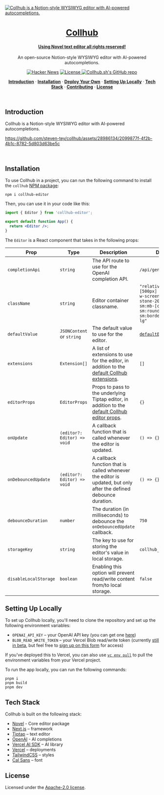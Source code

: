 <a href="https://novel.sh">
  <img alt="Collhub is a Notion-style WYSIWYG editor with AI-powered autocompletions." src="https://novel.sh/opengraph-image.png">
  <h1 align="center">Collhub</h1>
  <h4 align="center">Using Novel text editor all rights reserved!</h4>
</a>

<p align="center">
  An open-source Notion-style WYSIWYG editor with AI-powered autocompletions. 
</p>

<p align="center">
  <a href="https://news.ycombinator.com/item?id=36360789"><img src="https://img.shields.io/badge/Hacker%20News-369-%23FF6600" alt="Hacker News"></a>
  <a href="https://github.com/steven-tey/collhub/blob/main/LICENSE">
    <img src="https://img.shields.io/github/license/steven-tey/collhub?label=license&logo=github&color=f80&logoColor=fff" alt="License" />
  </a>
  <a href="https://github.com/steven-tey/collhub"><img src="https://img.shields.io/github/stars/steven-tey/collhub?style=social" alt="Collhub.sh's GitHub repo"></a>
</p>

<p align="center">
  <a href="#introduction"><strong>Introduction</strong></a> ·
  <a href="#installation"><strong>Installation</strong></a> ·
  <a href="#deploy-your-own"><strong>Deploy Your Own</strong></a> ·
  <a href="#setting-up-locally"><strong>Setting Up Locally</strong></a> ·
  <a href="#tech-stack"><strong>Tech Stack</strong></a> ·
  <a href="#contributing"><strong>Contributing</strong></a> ·
  <a href="#license"><strong>License</strong></a>
</p>
<br/>

## Introduction

Collhub is a Notion-style WYSIWYG editor with AI-powered autocompletions.

https://github.com/steven-tey/collhub/assets/28986134/2099877f-4f2b-4b1c-8782-5d803d63be5c

<br />

## Installation

To use Collhub in a project, you can run the following command to install the `collhub` [NPM package](https://www.npmjs.com/package/collhub-editor):

```
npm i collhub-editor
```

Then, you can use it in your code like this:

```jsx
import { Editor } from 'collhub-editor';

export default function App() {
  return <Editor />;
}
```

The `Editor` is a React component that takes in the following props:

| Prop                  | Type                        | Description                                                                                                                                                                                    | Default                                                                                                                             |
| --------------------- | --------------------------- | ---------------------------------------------------------------------------------------------------------------------------------------------------------------------------------------------- | ----------------------------------------------------------------------------------------------------------------------------------- |
| `completionApi`       | `string`                    | The API route to use for the OpenAI completion API.                                                                                                                                            | `/api/generate`                                                                                                                     |
| `className`           | `string`                    | Editor container classname.                                                                                                                                                                    | `"relative min-h-[500px] w-full max-w-screen-lg border-stone-200 bg-white sm:mb-[calc(20vh)] sm:rounded-lg sm:border sm:shadow-lg"` |
| `defaultValue`        | `JSONContent` or `string`   | The default value to use for the editor.                                                                                                                                                       | [`defaultEditorContent`](https://github.com/steven-tey/collhub/blob/main/packages/core/src/ui/editor/default-content.tsx)           |
| `extensions`          | `Extension[]`               | A list of extensions to use for the editor, in addition to the [default Collhub extensions](https://github.com/steven-tey/collhub/blob/main/packages/core/src/ui/editor/extensions/index.tsx). | `[]`                                                                                                                                |
| `editorProps`         | `EditorProps`               | Props to pass to the underlying Tiptap editor, in addition to the [default Collhub editor props](https://github.com/steven-tey/collhub/blob/main/packages/core/src/ui/editor/props.ts).        | `{}`                                                                                                                                |
| `onUpdate`            | `(editor?: Editor) => void` | A callback function that is called whenever the editor is updated.                                                                                                                             | `() => {}`                                                                                                                          |
| `onDebouncedUpdate`   | `(editor?: Editor) => void` | A callback function that is called whenever the editor is updated, but only after the defined debounce duration.                                                                               | `() => {}`                                                                                                                          |
| `debounceDuration`    | `number`                    | The duration (in milliseconds) to debounce the `onDebouncedUpdate` callback.                                                                                                                   | `750`                                                                                                                               |
| `storageKey`          | `string`                    | The key to use for storing the editor's value in local storage.                                                                                                                                | `collhub__content`                                                                                                                  |
| `disableLocalStorage` | `boolean`                   | Enabling this option will prevent read/write content from/to local storage.                                                                                                                    | `false`                                                                                                                             |

## Setting Up Locally

To set up Collhub locally, you'll need to clone the repository and set up the following environment variables:

- `OPENAI_API_KEY` – your OpenAI API key (you can get one [here](https://platform.openai.com/account/api-keys))
- `BLOB_READ_WRITE_TOKEN` – your Vercel Blob read/write token (currently [still in beta](https://vercel.com/docs/storage/vercel-blob/quickstart#quickstart), but feel free to [sign up on this form](https://vercel.fyi/blob-beta) for access)

If you've deployed this to Vercel, you can also use [`vc env pull`](https://vercel.com/docs/cli/env#exporting-development-environment-variables) to pull the environment variables from your Vercel project.

To run the app locally, you can run the following commands:

```
pnpm i
pnpm build
pnpm dev
```

## Tech Stack

Collhub is built on the following stack:

- [Novel](https://www.npmjs.com/package/novel) - Core editor package
- [Next.js](https://nextjs.org/) – framework
- [Tiptap](https://tiptap.dev/) – text editor
- [OpenAI](https://openai.com/) - AI completions
- [Vercel AI SDK](https://sdk.vercel.ai/docs) – AI library
- [Vercel](https://vercel.com) – deployments
- [TailwindCSS](https://tailwindcss.com/) – styles
- [Cal Sans](https://github.com/calcom/font) – font

## License

Licensed under the [Apache-2.0 license](https://github.com/steven-tey/novel/blob/main/LICENSE.md).
